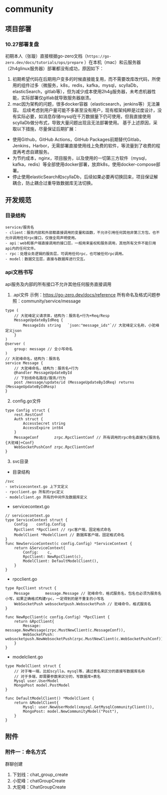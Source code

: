 # community
## 项目部署
### 10.27部署复盘
初期本人（张璇）直接根据go-zero文档（`https://go-zero.dev/docs/tutorials/ops/prepare` ）在本机（mac）和云服务器（2h4glinux服务器）部署都没有成功，原因如下：
1. 初期希望代码在后期用户变多的时候直接能复用，而不需要改库改代码，所使用的组件过多（微服务，k8s，redis，kafka，mysql，scyllaDb，elasticSearch，gitlab等），但为减少成本使用2h4g服务器，未考虑机器性能，实际部署仅gitlab就导致服务器崩溃。
2. mac因为架构的问题，很多docker容器（elasticsearch，jenkins等）无法兼容。
后续考虑到用户量可能不多甚至没有用户，现有框架纯粹是过度设计，没有实际必要，如消息存储mysql在千万数据量下仍可使用，但我直接使用scyllaDb做分布式，导致大量问题出现且无法部署使用。
基于上述原因，采取以下措施，尽量保证后期扩展： 
- 使用Github，GitHub Actions，GitHub Packages前期替代Gitlab，Jenkins，Harbor，无需部署直接使用线上免费的软件，等流量到了收费的程度再考虑自建服务。
- 为节约成本，nginx，项目服务，以及使用的一切第三方软件（mysql，kafka，redis）等全部使用docker部署，放弃k8s，使用docker-compose部署。
- 停止使用elasticSearch和scyllaDb，后续如果必要再切换回来，项目保证解耦合，防止耦合过重导致数据库无法切换。
## 开发规范
### 目录结构
```
service/服务名
- client：服务内部和外部都直接调用的变量和函数，不允许引用任何其他非第三方包，也不允许调用任何rpc接口，仅做全局声明使用。
- api：web和客户端直接调用的接口层，一般用来鉴权和服务调用，其他所有文件不能引用api内的任何文件。
- rpc：处理业务逻辑的服务层，可调用任何rpc，也可被任何rpc调用。
- model：数据交互层，直接与数据库进行交互。
```
### api文档书写
api服务及内部的所有接口不允许其他任何服务直接调用
1. .api文件
示例：https://go-zero.dev/docs/reference
所有命名及格式问题参照：community/service/message
```
type (
    // 大驼峰定义请求体，结构为：服务名+行为+Req/Resp
	MessageUpdateByIdReq {
		MessageIds string   `json:"message_ids"`// 大驼峰定义名称，小驼峰定义json
	}
)
@server (
	group: message // 全小写命名
)
// 大驼峰命名，结构为：服务名
service Message {
    // 大驼峰命名，结构为：服务名+行为
  	@handler MessageUpdateById
  	// 下划线命名路径/服务/行为 
	post /message/update/id (MessageUpdateByIdReq) returns (MessageUpdateByIdResp)
}
```
2. config.go文件
```
type Config struct {
	rest.RestConf
	Auth struct {
		AccessSecret string
		AccessExpire int64
	}
	MessageConf       zrpc.RpcClientConf // 所有调用的rpc命名直接为{服务名{大驼峰}+Conf}
	WebSocketPushConf zrpc.RpcClientConf 
}
```
3. svc目录
- 目录结构
```
/svc
- setvicecontext.go 上下文定义
- rpcclient.go 所有的rpc定义
- modelclient.go 所有的中间件及数据库定义
```
- servicecontext.go
```
// servicecontext.go
type ServiceContext struct {
	Config    config.Config
	RpcClient *RpcClient // rpc客户端，固定格式命名
	ModelClient *ModelClient // 数据库客户端，固定格式命名
}
func NewServiceContext(c config.Config) *ServiceContext {
	return &ServiceContext{
		Config:    c,
		RpcClient: NewRpcClient(c),
		ModelClient: DefaultModelClient(),
	}
}
```
- rpcclient.go
```
type RpcClient struct {
	Message       message.Message // 驼峰命令，格式服务名，包名也必须为服务名小写，如果正确格式构建rpc，一定得到的是不重复的小写名
	WebSocketPush websocketpush.WebsocketPush // 驼峰命令，格式服务名
}

func NewRpcClient(c config.Config) *RpcClient {
	return &RpcClient{
		Message:       message.NewMessage(zrpc.MustNewClient(c.MessageConf)),
		WebSocketPush: websocketpush.NewWebsocketPush(zrpc.MustNewClient(c.WebSocketPushConf)),
	}
}
```
- modelclient.go
```
type ModelClient struct {
    // 对于唯一端，比如scylla，mysql等，通过表名来区分的直接写数据库名称
    // 对于多端，即需要参数来区分的，写数据库+表名
	Mysql user.UserModel
	MongoPost model.PostModel
}

func DefaultModelClient() *ModelClient {
	return &ModelClient{
		Mysql: user.NewUserModel(xmysql.GetMysqlCommunityClient()),
		MongoPost: model.NewCommunityModel("Post"),
	}
}

```
## 附件
### 附件一：命名方式
群聊创建
1. 下划线：chat_group_create
2. 小驼峰：chatGroupCreate
3. 大驼峰：ChatGroupCreate